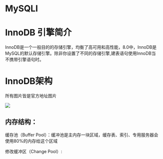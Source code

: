 # MySQLI

# InnoDB 引擎简介

InnoDB是一个一般目的的存储引擎，均衡了高可用和高性能，8.0中，InnoDB是MySQL的默认存储引擎。除非你设置了不同的存储引擎,建表语句使用InnoDB当不携带引擎语句时。

# InnoDB架构

所有图片皆是官方地址图片

![](https://dev.mysql.com/doc/refman/8.0/en/images/innodb-architecture.png)

## 内存结构：

缓存池（Buffer Pool）：缓冲池是主内存一块区域，缓存表、索引、专用服务器会使用80%的内存给这个区域

修改缓冲区（Change Pool）: